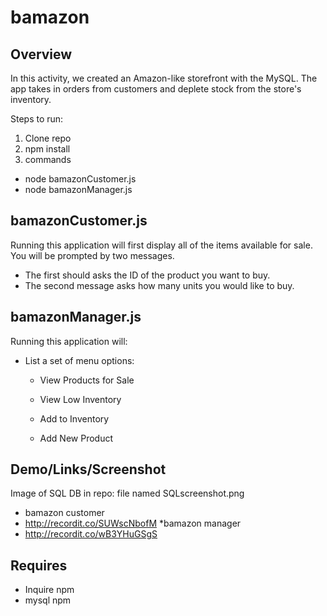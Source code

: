 # bamazon

## Overview

In this activity, we created an Amazon-like storefront with the MySQL. The app takes in orders from customers and deplete stock from the store's inventory. 

Steps to run:
1) Clone repo 
2) npm install 
3) commands 
* node bamazonCustomer.js
* node bamazonManager.js

## bamazonCustomer.js
Running this application will first display all of the items available for sale.
You will be prompted by two messages.

   * The first should asks the ID of the product you want to buy.
   * The second message asks how many units you would like to buy.

## bamazonManager.js
Running this application will:

  * List a set of menu options:

    * View Products for Sale
    
    * View Low Inventory
    
    * Add to Inventory
    
    * Add New Product

## Demo/Links/Screenshot
Image of SQL DB in repo: file named SQLscreenshot.png
* bamazon customer
* http://recordit.co/SUWscNbofM
*bamazon manager
* http://recordit.co/wB3YHuGSgS
## Requires

* Inquire npm 
* mysql npm
